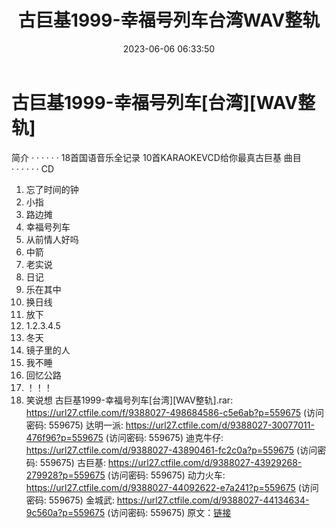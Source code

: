 ﻿---
title: 古巨基1999-幸福号列车台湾WAV整轨
date: 2023-06-06 06:33:50
categories: WAV车载音乐、镜像
tags: 华语中文
---
# 古巨基1999-幸福号列车[台湾][WAV整轨]

简介
· · · · · ·
18首国语音乐全记录 10首KARAOKEVCD给你最真古巨基
曲目
· · · · · ·
CD
01. 忘了时间的钟
02. 小指
03. 路边摊
04. 幸福号列车
05. 从前情人好吗
06. 中箭
07. 老实说
08. 日记
09. 乐在其中
10. 换日线
11. 放下
12. 1.2.3.4.5
13. 冬天
14. 镜子里的人
15. 我不睡
16. 回忆公路
17. ！！！
18. 笑说想
古巨基1999-幸福号列车[台湾][WAV整轨].rar: https://url27.ctfile.com/f/9388027-498684586-c5e6ab?p=559675
(访问密码: 559675)
达明一派: https://url27.ctfile.com/d/9388027-30077011-476f96?p=559675
(访问密码: 559675)
迪克牛仔: https://url27.ctfile.com/d/9388027-43890461-fc2c0a?p=559675
(访问密码: 559675)
古巨基: https://url27.ctfile.com/d/9388027-43929268-279928?p=559675
(访问密码: 559675)
动力火车: https://url27.ctfile.com/d/9388027-44092622-e7a241?p=559675
(访问密码: 559675)
金城武: https://url27.ctfile.com/d/9388027-44134634-9c560a?p=559675
(访问密码: 559675)
原文：[链接](https://blog.sina.com.cn/s/blog_1647c7e760103127n.html)